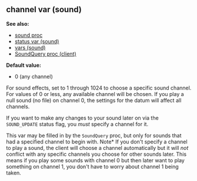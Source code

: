 ## channel var (sound)
**See also:**
*   [sound proc](/proc/sound)
*   [status var (sound)](/sound/var/status)
*   [vars (sound)](/sound/var)
*   [SoundQuery proc (client)](/client/proc/SoundQuery)
<!-- -->
**Default value:**
*   0 (any channel)


For sound effects, set to 1 through 1024 to choose a specific
sound channel. For values of 0 or less, any available channel will be
chosen. If you play a null sound (no file) on channel 0, the settings
for the datum will affect all channels. 

If you want to make any
changes to your sound later on via the `SOUND_UPDATE` status flag, you
*must* specify a channel for it. 

This var may be filled in by
the `SoundQuery` proc, but only for sounds that had a specified channel
to begin with.
Note* If you don\'t specify a channel to play a sound, the client will
choose a channel automatically but it will *not* conflict with any
specific channels you choose for other sounds later. This means if you
play some sounds with channel 0 but then later want to play something on
channel 1, you don\'t have to worry about channel 1 being taken.